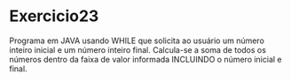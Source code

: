 # Exercicio23
Programa em JAVA usando WHILE que solicita ao usuário um número inteiro inicial e um número inteiro final. Calcula-se a soma de todos os números dentro da faixa de valor informada INCLUINDO o número inicial e final.
